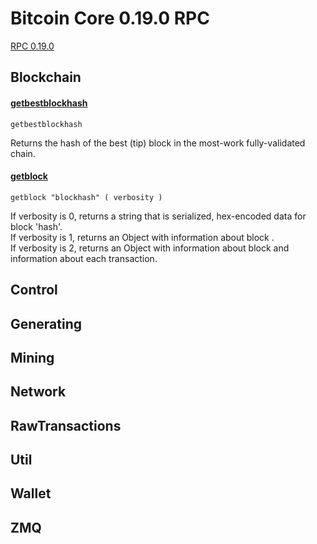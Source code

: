 # Bitcoin Core 0.19.0 RPC
[RPC 0.19.0](https://bitcoincore.org/en/doc/0.19.0/)

## Blockchain
#### [getbestblockhash](https://bitcoincore.org/en/doc/0.19.0/rpc/blockchain/getbestblockhash/)
`getbestblockhash`  

Returns the hash of the best (tip) block in the most-work fully-validated chain.

#### [getblock](https://bitcoincore.org/en/doc/0.19.0/rpc/blockchain/getblock/)
`getblock "blockhash" ( verbosity )`

If verbosity is 0, returns a string that is serialized, hex-encoded data for block 'hash'.  
If verbosity is 1, returns an Object with information about block <hash>.  
If verbosity is 2, returns an Object with information about block <hash> and information about each transaction.  

 
## Control

## Generating

## Mining

## Network

## RawTransactions

## Util

## Wallet

## ZMQ
